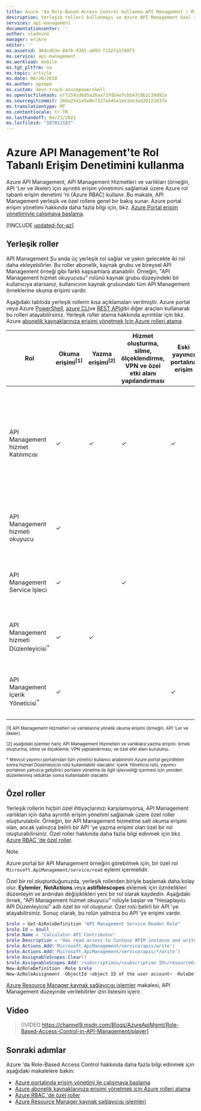 ```yaml
---
title: Azure 'da Role-Based Access Control kullanma API Management | Microsoft Docs
description: Yerleşik rolleri kullanmayı ve Azure API Management özel roller oluşturmayı öğrenin
services: api-management
documentationcenter: ''
author: vladvino
manager: erikre
editor: ''
ms.assetid: 364cd53e-88fb-4301-a093-f132fa1f88f5
ms.service: api-management
ms.workload: mobile
ms.tgt_pltfrm: na
ms.topic: article
ms.date: 06/20/2018
ms.author: apimpm
ms.custom: devx-track-azurepowershell
ms.openlocfilehash: ef71591d6d5a26aa737db4e7cb547c8b2c39d92a
ms.sourcegitcommit: 260a2541e5e0e7327a445e1ee1be3ad20122b37e
ms.translationtype: MT
ms.contentlocale: tr-TR
ms.lasthandoff: 04/21/2021
ms.locfileid: "107812183"
---
```

# <a name="how-to-use-role-based-access-control-in-azure-api-management"></a>Azure API Management'te Rol Tabanlı Erişim Denetimini kullanma

Azure API Management, API Management Hizmetleri ve varlıkları (örneğin, API 'Ler ve ilkeler) için ayrıntılı erişim yönetimini sağlamak üzere Azure rol tabanlı erişim denetimi 'ni (Azure RBAC) kullanır. Bu makale, API Management yerleşik ve özel rollere genel bir bakış sunar. Azure portal erişim yönetimi hakkında daha fazla bilgi için, bkz. [Azure Portal erişim yönetimiyle çalışmaya başlama](../role-based-access-control/overview.md).

[!INCLUDE [updated-for-az](../../includes/updated-for-az.md)]

## <a name="built-in-roles"></a>Yerleşik roller

API Management Şu anda üç yerleşik rol sağlar ve yakın gelecekte iki rol daha ekleyebilirler. Bu roller abonelik, kaynak grubu ve bireysel API Management örneği gibi farklı kapsamlara atanabilir. Örneğin, "API Management hizmet okuyucusu" rolünü kaynak grubu düzeyindeki bir kullanıcıya atarsanız, kullanıcının kaynak grubundaki tüm API Management örneklerine okuma erişimi vardır. 

Aşağıdaki tabloda yerleşik rollerin kısa açıklamaları verilmiştir. Azure portal veya Azure [PowerShell](../role-based-access-control/role-assignments-powershell.md), [azure CLI](../role-based-access-control/role-assignments-cli.md)ve [REST API](../role-based-access-control/role-assignments-rest.md)gibi diğer araçları kullanarak bu rolleri atayabilirsiniz. Yerleşik roller atama hakkında ayrıntılar için bkz. Azure [abonelik kaynaklarınıza erişimi yönetmek Için Azure rolleri atama](../role-based-access-control/role-assignments-portal.md).

| Rol          | Okuma erişimi<sup>[1]</sup> | Yazma erişimi<sup>[2]</sup> | Hizmet oluşturma, silme, ölçeklendirme, VPN ve özel etki alanı yapılandırması | Eski yayımcı portalına erişim | Description
| ------------- | ---- | ---- | ---- | ---- | ---- 
| API Management hizmet Katılımcısı | ✓ | ✓ | ✓ | ✓ | Süper Kullanıcı. , API Management Hizmetleri ve varlıklara (örneğin, API 'Ler ve ilkeler) tam CRUD erişimi vardır. , Eski yayımcı portalına erişebilir. |
| API Management hizmeti okuyucu | ✓ | | || API Management hizmetlere ve varlıklara salt okuma erişimi vardır. |
| API Management Service Işleci | ✓ | | ✓ | | API Management hizmetlerini yönetebilir, ancak varlıkları yönetemez.|
| API Management hizmeti Düzenleyicisi<sup>*</sup> | ✓ | ✓ | |  | API Management varlıklarını yönetebilir, ancak hizmetleri yönetemez.|
| API Management Içerik Yöneticisi<sup>*</sup> | ✓ | | | ✓ | Geliştirici portalını yönetebilir. Hizmetlere ve varlıklara salt okuma erişimi.|

<sup>[1] API Management Hizmetleri ve varlıklarına yönelik okuma erişimi (örneğin, API 'Ler ve ilkeler).</sup>

<sup>[2] aşağıdaki işlemler hariç API Management Hizmetleri ve varlıklara yazma erişimi: örnek oluşturma, silme ve ölçekleme; VPN yapılandırması; ve özel etki alanı kurulumu.</sup>

<sup>\* Mevcut yayımcı portalından tüm yönetici kullanıcı arabirimini Azure portal geçirdikten sonra hizmet Düzenleyicisi rolü kullanılabilir olacaktır. Içerik Yöneticisi rolü, yayımcı portalının yalnızca geliştirici portalını yönetme ile ilgili işlevselliği içermesi için yeniden düzenlenmiş olduktan sonra kullanılabilir olacaktır.</sup>  

## <a name="custom-roles"></a>Özel roller

Yerleşik rollerin hiçbiri özel ihtiyaçlarınızı karşılamıyorsa, API Management varlıkları için daha ayrıntılı erişim yönetimi sağlamak üzere özel roller oluşturulabilir. Örneğin, bir API Management hizmetine salt okuma erişimi olan, ancak yalnızca belirli bir API 'ye yazma erişimi olan özel bir rol oluşturabilirsiniz. Özel roller hakkında daha fazla bilgi edinmek için bkz. [Azure RBAC 'de özel roller](../role-based-access-control/custom-roles.md). 

> [!NOTE]
> Azure portal bir API Management örneğini görebilmek için, bir özel rol ```Microsoft.ApiManagement/service/read``` eylemi içermelidir.

Özel bir rol oluşturduğunuzda, yerleşik rollerden biriyle başlamak daha kolay olur. **Eylemler**, **NotActions** veya **astifblescopes** eklemek için öznitelikleri düzenleyin ve ardından değişiklikleri yeni bir rol olarak kaydedin. Aşağıdaki örnek, "API Management hizmet okuyucu" rolüyle başlar ve "Hesaplayıcı API Düzenleyicisi" adlı özel bir rol oluşturur. Özel rolü belirli bir API 'ye atayabilirsiniz. Sonuç olarak, bu rolün yalnızca bu API 'ye erişimi vardır. 

```powershell
$role = Get-AzRoleDefinition "API Management Service Reader Role"
$role.Id = $null
$role.Name = 'Calculator API Contributor'
$role.Description = 'Has read access to Contoso APIM instance and write access to the Calculator API.'
$role.Actions.Add('Microsoft.ApiManagement/service/apis/write')
$role.Actions.Add('Microsoft.ApiManagement/service/apis/*/write')
$role.AssignableScopes.Clear()
$role.AssignableScopes.Add('/subscriptions/<subscription ID>/resourceGroups/<resource group name>/providers/Microsoft.ApiManagement/service/<service name>/apis/<api ID>')
New-AzRoleDefinition -Role $role
New-AzRoleAssignment -ObjectId <object ID of the user account> -RoleDefinitionName 'Calculator API Contributor' -Scope '/subscriptions/<subscription ID>/resourceGroups/<resource group name>/providers/Microsoft.ApiManagement/service/<service name>/apis/<api ID>'
```

[Azure Resource Manager kaynak sağlayıcısı işlemler](../role-based-access-control/resource-provider-operations.md#microsoftapimanagement) makalesi, API Management düzeyinde verilebilirler izin listesini içerir.

## <a name="video"></a>Video


> [!VIDEO https://channel9.msdn.com/Blogs/AzureApiMgmt/Role-Based-Access-Control-in-API-Management/player]
>
>

## <a name="next-steps"></a>Sonraki adımlar

Azure 'da Role-Based Access Control hakkında daha fazla bilgi edinmek için aşağıdaki makalelere bakın:
  * [Azure portalında erişim yönetimi ile çalışmaya başlama](../role-based-access-control/overview.md)
  * [Azure abonelik kaynaklarınıza erişimi yönetmek için Azure rolleri atama](../role-based-access-control/role-assignments-portal.md)
  * [Azure RBAC 'de özel roller](../role-based-access-control/custom-roles.md)
  * [Azure Resource Manager kaynak sağlayıcısı işlemleri](../role-based-access-control/resource-provider-operations.md#microsoftapimanagement)
